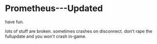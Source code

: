 # Prometheus---Updated
have fun. 

lots of stuff are broken. sometimes crashes on disconnect. don't rape the fullupdate and you won't crash in-game.
